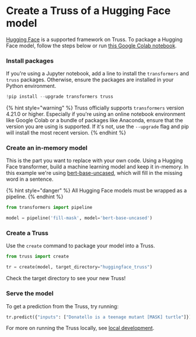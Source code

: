# Create a Truss of a Hugging Face model

[Hugging Face](https://huggingface.co/) is a supported framework on Truss. To package a Hugging Face model, follow the steps below or run [this Google Colab notebook](https://colab.research.google.com/github/basetenlabs/truss/blob/main/docs/notebooks/huggingface_example.ipynb).

### Install packages

If you're using a Jupyter notebook, add a line to install the `transformers` and `truss` packages. Otherwise, ensure the packages are installed in your Python environment.

```python
!pip install --upgrade transformers truss
```

{% hint style="warning" %}
Truss officially supports `transformers` version 4.21.0 or higher. Especially if you're using an online notebook environment like Google Colab or a bundle of packages like Anaconda, ensure that the version you are using is supported. If it's not, use the `--upgrade` flag and pip will install the most recent version.
{% endhint %}
### Create an in-memory model

This is the part you want to replace with your own code. Using a Hugging Face transformer, build a machine learning model and keep it in-memory. In this example we're using [bert-base-uncased](https://huggingface.co/bert-base-uncased), which will fill in the missing word in a sentence.

{% hint style="danger" %}
All Hugging Face models must be wrapped as a pipeline.
{% endhint %}

```python
from transformers import pipeline

model = pipeline('fill-mask', model='bert-base-uncased')
```

### Create a Truss

Use the `create` command to package your model into a Truss.

```python
from truss import create

tr = create(model, target_directory="huggingface_truss")
```

Check the target directory to see your new Truss!

### Serve the model

To get a prediction from the Truss, try running:

```python
tr.predict({"inputs": ["Donatello is a teenage mutant [MASK] turtle"]})
```

For more on running the Truss locally, see [local development](../develop/localhost.md).

